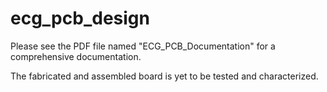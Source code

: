 # ecg_pcb_design
Please see the PDF file named "ECG_PCB_Documentation" for a comprehensive documentation.

The fabricated and assembled board is yet to be tested and characterized.
